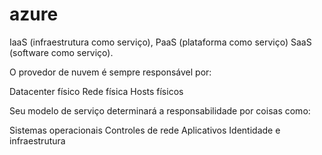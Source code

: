 # azure

 IaaS (infraestrutura como serviço), 
 PaaS (plataforma como serviço) 
 SaaS (software como serviço). 
 
 O provedor de nuvem é sempre responsável por:

Datacenter físico
Rede física
Hosts físicos

Seu modelo de serviço determinará a responsabilidade por coisas como:

Sistemas operacionais
Controles de rede
Aplicativos
Identidade e infraestrutura
